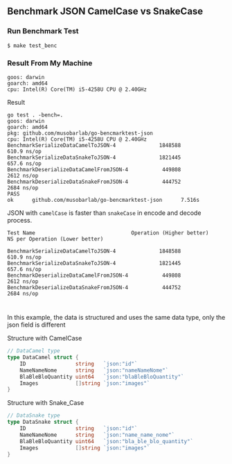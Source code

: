 ## Benchmark JSON CamelCase vs SnakeCase

### Run Benchmark Test
```shell
$ make test_benc
```

### Result From My Machine
```
goos: darwin
goarch: amd64
cpu: Intel(R) Core(TM) i5-4258U CPU @ 2.40GHz
```

Result

```
go test . -bench=.
goos: darwin
goarch: amd64
pkg: github.com/musobarlab/go-bencmarktest-json
cpu: Intel(R) Core(TM) i5-4258U CPU @ 2.40GHz
BenchmarkSerializeDataCamelToJSON-4              1848588               610.9 ns/op
BenchmarkSerializeDataSnakeToJSON-4              1821445               657.6 ns/op
BenchmarkDeserializeDataCamelFromJSON-4           449808              2612 ns/op
BenchmarkDeserializeDataSnakeFromJSON-4           444752              2684 ns/op
PASS
ok      github.com/musobarlab/go-bencmarktest-json      7.516s
```

JSON with `camelCase` is faster than `snakeCase` in encode and decode process.


```
Test Name                               Operation (Higher better)      NS per Operation (Lower better)

BenchmarkSerializeDataCamelToJSON-4              1848588               610.9 ns/op
BenchmarkSerializeDataSnakeToJSON-4              1821445               657.6 ns/op
BenchmarkDeserializeDataCamelFromJSON-4           449808              2612 ns/op
BenchmarkDeserializeDataSnakeFromJSON-4           444752              2684 ns/op
```

#
In this example, the data is structured and uses the same data type, only the json field is different

Structure with CamelCase
```go
// DataCamel type
type DataCamel struct {
	ID                string   `json:"id"`
	NameNameNome      string   `json:"nameNameNome"`
	BlaBleBloQuantity uint64   `json:"blaBleBloQuantity"`
	Images            []string `json:"images"`
}
```

Structure with Snake_Case
```go
// DataSnake type
type DataSnake struct {
	ID                string   `json:"id"`
	NameNameNome      string   `json:"name_name_nome"`
	BlaBleBloQuantity uint64   `json:"bla_ble_blo_quantity"`
	Images            []string `json:"images"`
}
```